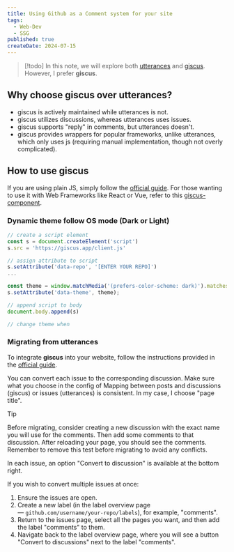 ```yaml
---
title: Using Github as a Comment system for your site
tags:
  - Web-Dev
  - SSG
published: true
createDate: 2024-07-15
---
```


> [!todo] In this note, we will explore both [utterances](https://github.com/utterance/utterances) and [giscus](https://github.com/giscus/giscus). However, I prefer **giscus**.
## Why choose giscus over utterances?
- giscus is actively maintained while utterances is not.
- giscus utilizes discussions, whereas utterances uses issues.
- giscus supports "reply" in comments, but utterances doesn't.
- giscus provides wrappers for popular frameworks, unlike utterances, which only uses js (requiring manual implementation, though not overly complicated).
## How to use giscus
If you are using plain JS, simply follow the [official guide](https://giscus.app/).
For those wanting to use it with Web Frameworks like React or Vue, refer to this [giscus-component](https://github.com/giscus/giscus-component).
### Dynamic theme follow OS mode (Dark or Light)

```js title="main.js"
// create a script element
const s = document.createElement('script')
s.src = 'https://giscus.app/client.js'

// assign attribute to script
s.setAttribute('data-repo', '[ENTER YOUR REPO]')
...

const theme = window.matchMedia('(prefers-color-scheme: dark)').matches ? 'dark' : 'light';
s.setAttribute('data-theme', theme);

// append script to body
document.body.append(s)

// change theme when

```

### Migrating from utterances
To integrate **giscus** into your website, follow the instructions provided in the [official guide](https://giscus.app/).

You can convert each issue to the corresponding discussion. Make sure what you choose in the config of Mapping between posts and discussions (giscus) or issues (utterances) is consistent. In my case, I choose "page title".

> [!tip] 
> Before migrating, consider creating a new discussion with the exact name you will use for the comments. Then add some comments to that discussion. After reloading your page, you should see the comments. Remember to remove this test before migrating to avoid any conflicts. 

In each issue, an option "Convert to discussion" is available at the bottom right.

If you wish to convert multiple issues at once:
1. Ensure the issues are open.
2. Create a new label (in the label overview page — `github.com/username/your-repo/labels`), for example, "comments".
3. Return to the issues page, select all the pages you want, and then add the label "comments" to them.
4. Navigate back to the label overview page, where you will see a button "Convert to discussions" next to the label "comments".